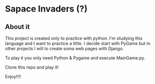 # Sapace Invaders (?)

## About it 
This project is created only to practice with python. I'm studying this language and I want to practice a little. I decide start with PyGame but in other projects I will to create soma web pages with Django. 


To play it you only need Python & Pygame and execute MainGame.py. 

Clone this repo and play it! 

Enjoy!!!!